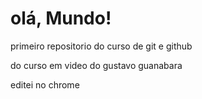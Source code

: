 # olá, Mundo!
 primeiro repositorio do curso de git e github
 
 do curso em video do gustavo guanabara
 
 editei no chrome
